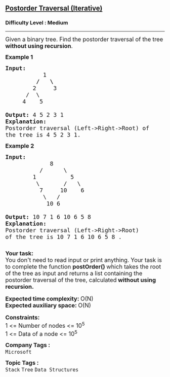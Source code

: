 <h2><a href="https://www.geeksforgeeks.org/problems/postorder-traversal-iterative/1">Postorder Traversal (Iterative)</a></h2><h3>Difficulty Level : Medium</h3><hr><div class="problems_problem_content__Xm_eO"><p><span style="font-size:18px">Given a binary tree. Find the postorder traversal of the tree <strong>without using recursion</strong>.</span></p>

<p><span style="font-size:18px"><strong>Example 1</strong></span></p>

<pre><span style="font-size:18px"><strong>Input:</strong>
<strong>           </strong>1
<strong>         /   \</strong>
        2     3
      /  \
     4    5

<strong>Output: </strong>4 5 2 3 1
<strong>Explanation:</strong>
Postorder traversal (Left-&gt;Right-&gt;Root) of 
the tree is 4 5 2 3 1.
</span></pre>

<p><span style="font-size:18px"><strong>Example 2</strong></span></p>

<pre><span style="font-size:18px"><strong>Input:</strong>
             8
          /      \
        1          5
         \       /   \
          7     10    6
           \   /
&nbsp;           10 6

<strong>Output: </strong>10 7 1 6 10 6 5 8&nbsp;
<strong>Explanation:</strong>
Postorder traversal (Left-&gt;Right-&gt;Root) 
of the tree is 10 7 1 6 10 6 5 8&nbsp;.</span></pre>

<div>&nbsp;</div>

<div><span style="font-size:18px"><strong>Your task:</strong></span></div>

<div><span style="font-size:18px">You don't need to read input or print anything. Your task is to complete the function <strong>postOrder() </strong>which takes the root of the tree as input and returns a list containing the postorder traversal of the tree, calculated<strong> without using recursion.</strong></span></div>

<div>&nbsp;</div>

<div><span style="font-size:18px"><strong>Expected time complexity: </strong>O(N)</span></div>

<div><span style="font-size:18px"><strong>Expected auxiliary space: </strong>O(N)</span></div>

<div>&nbsp;</div>

<div><span style="font-size:18px"><strong>Constraints:</strong></span></div>

<div><span style="font-size:18px">1 &lt;= Number of nodes &lt;= 10<sup>5</sup><br>
1 &lt;= Data of a node &lt;= 10<sup>5</sup></span></div>
</div><p><span style=font-size:18px><strong>Company Tags : </strong><br><code>Microsoft</code>&nbsp;<br><p><span style=font-size:18px><strong>Topic Tags : </strong><br><code>Stack</code>&nbsp;<code>Tree</code>&nbsp;<code>Data Structures</code>&nbsp;